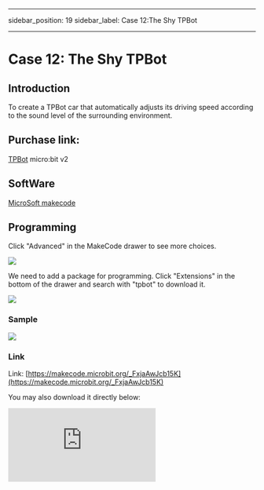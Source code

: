 ﻿---

sidebar_position: 19
sidebar_label: Case 12:The Shy TPBot

---

# Case 12: The Shy TPBot

## Introduction

To create a TPBot car that automatically adjusts its driving speed according to the sound level of the surrounding environment.

## Purchase link:

[TPBot](https://www.elecfreaks.com/tpbot.html)
micro:bit v2

## SoftWare

[MicroSoft makecode](https://makecode.microbit.org/#)


## Programming


 Click "Advanced" in the MakeCode drawer to see more choices.

![](https://wiki-media-ef.oss-cn-hongkong.aliyuncs.com/i18n/en/docusaurus-plugin-content-docs/current/microbit/microbit-smart-car/microbit-tpbot/images/TPBot_tianpeng_case_01_02.png)

We need to add a package for programming. Click "Extensions" in the bottom of the drawer and search with "tpbot" to download it.

![](https://wiki-media-ef.oss-cn-hongkong.aliyuncs.com/i18n/en/docusaurus-plugin-content-docs/current/microbit/microbit-smart-car/microbit-tpbot/images/TPBot_tianpeng_case_01_03.png)

### Sample



![](https://wiki-media-ef.oss-cn-hongkong.aliyuncs.com/i18n/en/docusaurus-plugin-content-docs/current/microbit/microbit-smart-car/microbit-tpbot/images/TPBot_tianpeng_case_19_04.png)


### Link
Link: [https://makecode.microbit.org/_FxjaAwJcb15K](https://makecode.microbit.org/_FxjaAwJcb15K)

You may also download it directly below:

<div
    style={{
        position: 'relative',
        paddingBottom: '60%',
        overflow: 'hidden',
    }}
>
    <iframe
        src="https://makecode.microbit.org/_FxjaAwJcb15K"
        frameborder="0"
        sandbox="allow-popups allow-forms allow-scripts allow-same-origin"
        style={{
            position: 'absolute',
            width: '100%',
            height: '100%',
        }}
    />
</div>

### Conclusion

The TPBot smart car automatically adjusts the driving speed according to the sound level of the surrounding environment.
